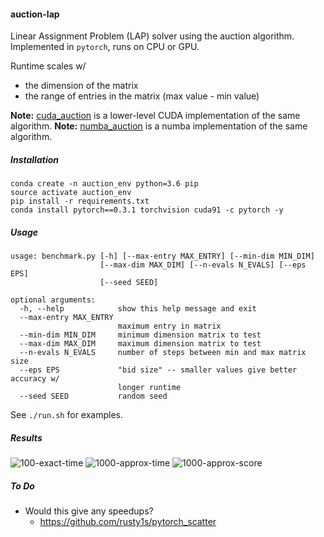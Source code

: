 #### auction-lap

Linear Assignment Problem (LAP) solver using the auction algorithm.  Implemented in `pytorch`, runs on CPU or GPU.

Runtime scales w/
 - the dimension of the matrix
 - the range of entries in the matrix (max value - min value)

__Note:__ [cuda_auction](https://github.com/bkj/cuda_auction) is a lower-level CUDA implementation of the same algorithm.
__Note:__ [numba_auction](https://github.com/bkj/numba_auction) is a numba implementation of the same algorithm.

##### Installation

```
conda create -n auction_env python=3.6 pip
source activate auction_env
pip install -r requirements.txt
conda install pytorch==0.3.1 torchvision cuda91 -c pytorch -y
```

##### Usage

```
usage: benchmark.py [-h] [--max-entry MAX_ENTRY] [--min-dim MIN_DIM]
                    [--max-dim MAX_DIM] [--n-evals N_EVALS] [--eps EPS]
                    [--seed SEED]

optional arguments:
  -h, --help            show this help message and exit
  --max-entry MAX_ENTRY
                        maximum entry in matrix
  --min-dim MIN_DIM     minimum dimension matrix to test
  --max-dim MAX_DIM     maximum dimension matrix to test
  --n-evals N_EVALS     number of steps between min and max matrix size
  --eps EPS             "bid size" -- smaller values give better accuracy w/
                        longer runtime
  --seed SEED           random seed
```

See `./run.sh` for examples.

##### Results

![100-exact-time](imgs/time-100-exact.png)
![1000-approx-time](imgs/time-1000.png)
![1000-approx-score](imgs/score-1000.png)

##### To Do

 - Would this give any speedups?
    - https://github.com/rusty1s/pytorch_scatter
